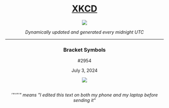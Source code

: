 
<h1 align="center"><a href="https://xkcd.com">XKCD</a></h1>
<div align="center">
    <img src="https://img.shields.io/github/last-commit/ShashashankThakur/XKCD?label=last%20updated" />
</div>

<p align="center"><i>Dynamically updated and generated every midnight UTC</i></p>
<hr>
<div align="center">
    <h3><strong>Bracket Symbols</strong></h3>
    <p>#2954</p>
    <p>July 3, 2024</p>
    <img src="https://imgs.xkcd.com/comics/bracket_symbols.png">
    <br></br>
    <p><i>’"‘”’" means "I edited this text on both my phone and my laptop before sending it"</i></p>
</div>
